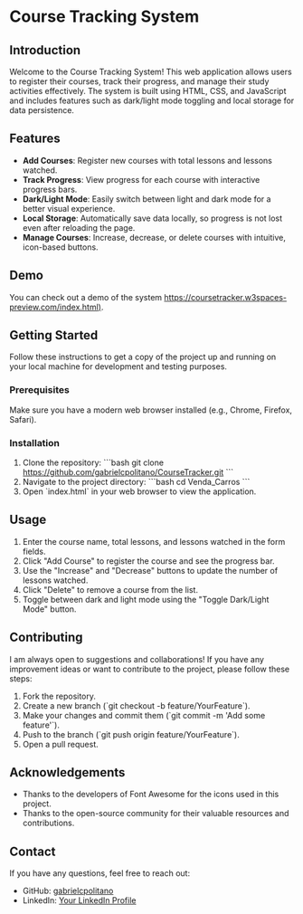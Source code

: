 
# Course Tracking System

## Introduction
Welcome to the Course Tracking System! This web application allows users to register their courses, track their progress, and manage their study activities effectively. The system is built using HTML, CSS, and JavaScript and includes features such as dark/light mode toggling and local storage for data persistence.

## Features
- **Add Courses**: Register new courses with total lessons and lessons watched.
- **Track Progress**: View progress for each course with interactive progress bars.
- **Dark/Light Mode**: Easily switch between light and dark mode for a better visual experience.
- **Local Storage**: Automatically save data locally, so progress is not lost even after reloading the page.
- **Manage Courses**: Increase, decrease, or delete courses with intuitive, icon-based buttons.

## Demo
You can check out a demo of the system [https://coursetracker.w3spaces-preview.com/index.html)](#).

## Getting Started
Follow these instructions to get a copy of the project up and running on your local machine for development and testing purposes.

### Prerequisites
Make sure you have a modern web browser installed (e.g., Chrome, Firefox, Safari).

### Installation
1. Clone the repository:
   \`\`\`bash
   git clone https://github.com/gabrielcpolitano/CourseTracker.git
   \`\`\`
2. Navigate to the project directory:
   \`\`\`bash
   cd Venda_Carros
   \`\`\`
3. Open \`index.html\` in your web browser to view the application.

## Usage
1. Enter the course name, total lessons, and lessons watched in the form fields.
2. Click "Add Course" to register the course and see the progress bar.
3. Use the "Increase" and "Decrease" buttons to update the number of lessons watched.
4. Click "Delete" to remove a course from the list.
5. Toggle between dark and light mode using the "Toggle Dark/Light Mode" button.

## Contributing
I am always open to suggestions and collaborations! If you have any improvement ideas or want to contribute to the project, please follow these steps:
1. Fork the repository.
2. Create a new branch (\`git checkout -b feature/YourFeature\`).
3. Make your changes and commit them (\`git commit -m 'Add some feature'\`).
4. Push to the branch (\`git push origin feature/YourFeature\`).
5. Open a pull request.

## Acknowledgements
- Thanks to the developers of Font Awesome for the icons used in this project.
- Thanks to the open-source community for their valuable resources and contributions.

## Contact
If you have any questions, feel free to reach out:
- GitHub: [gabrielcpolitano](https://github.com/gabrielcpolitano)
- LinkedIn: [Your LinkedIn Profile](#)

